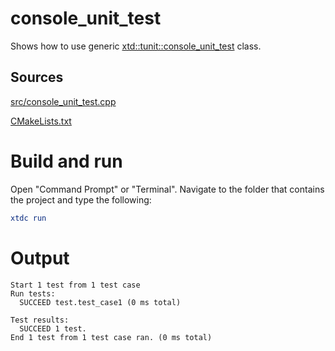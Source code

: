 # console_unit_test

Shows how to use generic [xtd::tunit::console_unit_test](../../../../src/xtd.tunit/include/xtd/tunit/console_unit_test.h) class.

## Sources

[src/console_unit_test.cpp](src/console_unit_test.cpp)

[CMakeLists.txt](CMakeLists.txt)

# Build and run

Open "Command Prompt" or "Terminal". Navigate to the folder that contains the project and type the following:

```cmake
xtdc run
```

# Output

```
Start 1 test from 1 test case
Run tests:
  SUCCEED test.test_case1 (0 ms total)

Test results:
  SUCCEED 1 test.
End 1 test from 1 test case ran. (0 ms total)
```
